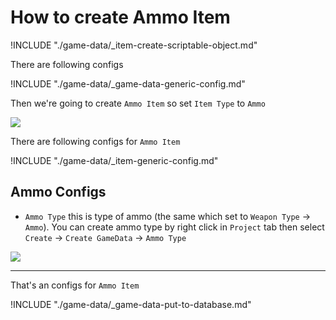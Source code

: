 # How to create Ammo Item

!INCLUDE "./game-data/_item-create-scriptable-object.md"

There are following configs

!INCLUDE "./game-data/_game-data-generic-config.md"

Then we're going to create `Ammo Item` so set `Item Type` to `Ammo`

![](../images/items/003-6.png)

There are following configs for `Ammo Item`

!INCLUDE "./game-data/_item-generic-config.md"

## Ammo Configs

- `Ammo Type` this is type of ammo (the same which set to `Weapon Type` → `Ammo`). You can create ammo type by right click in `Project` tab then select `Create` → `Create GameData` → `Ammo Type`

![](../images/items/008.png)

* * *

That's an configs for `Ammo Item`

!INCLUDE "./game-data/_game-data-put-to-database.md"